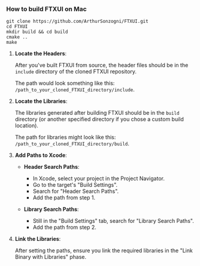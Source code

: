 ### How to build FTXUI on Mac
```
git clone https://github.com/ArthurSonzogni/FTXUI.git
cd FTXUI
mkdir build && cd build
cmake ..
make
```

1. **Locate the Headers**:
   
   After you've built FTXUI from source, the header files should be in the `include` directory of the cloned FTXUI repository. 
   
   The path would look something like this: `/path_to_your_cloned_FTXUI_directory/include`.

2. **Locate the Libraries**:

   The libraries generated after building FTXUI should be in the `build` directory (or another specified directory if you chose a custom build location). 

   The path for libraries might look like this: `/path_to_your_cloned_FTXUI_directory/build`.

3. **Add Paths to Xcode**:

   - **Header Search Paths**:
     - In Xcode, select your project in the Project Navigator.
     - Go to the target's "Build Settings".
     - Search for "Header Search Paths".
     - Add the path from step 1.
   
   - **Library Search Paths**:
     - Still in the "Build Settings" tab, search for "Library Search Paths".
     - Add the path from step 2.

5. **Link the Libraries**:

   After setting the paths, ensure you link the required libraries in the "Link Binary with Libraries" phase.

